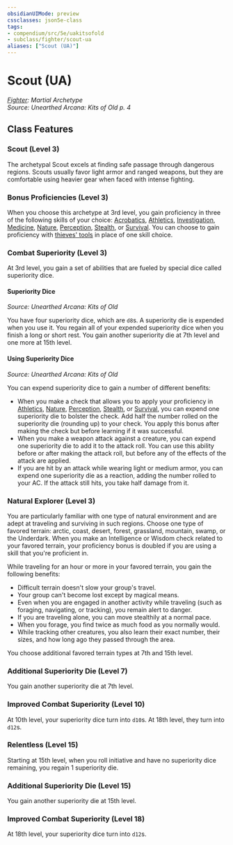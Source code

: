 ```yaml
---
obsidianUIMode: preview
cssclasses: json5e-class
tags:
- compendium/src/5e/uakitsofold
- subclass/fighter/scout-ua
aliases: ["Scout (UA)"]
---
```

# Scout (UA)
*[Fighter](fighter.md): Martial Archetype*  
*Source: Unearthed Arcana: Kits of Old p. 4*  


## Class Features

### Scout (Level 3)

The archetypal Scout excels at finding safe passage through dangerous regions. Scouts usually favor light armor and ranged weapons, but they are comfortable using heavier gear when faced with intense fighting.

### Bonus Proficiencies (Level 3)

When you choose this archetype at 3rd level, you gain proficiency in three of the following skills of your choice: [Acrobatics](/Systems/5e/rules/skills.md#Acrobatics), [Athletics](/Systems/5e/rules/skills.md#Athletics), [Investigation](/Systems/5e/rules/skills.md#Investigation), [Medicine](/Systems/5e/rules/skills.md#Medicine), [Nature](/Systems/5e/rules/skills.md#Nature), [Perception](/Systems/5e/rules/skills.md#Perception), [Stealth](/Systems/5e/rules/skills.md#Stealth), or [Survival](/Systems/5e/rules/skills.md#Survival). You can choose to gain proficiency with [thieves' tools](/Systems/5e/items/thieves-tools.md) in place of one skill choice.

### Combat Superiority (Level 3)

At 3rd level, you gain a set of abilities that are fueled by special dice called superiority dice.

#### Superiority Dice
_Source: Unearthed Arcana: Kits of Old_

You have four superiority dice, which are `d8`s. A superiority die is expended when you use it. You regain all of your expended superiority dice when you finish a long or short rest. You gain another superiority die at 7th level and one more at 15th level.

#### Using Superiority Dice
_Source: Unearthed Arcana: Kits of Old_

You can expend superiority dice to gain a number of different benefits:

- When you make a check that allows you to apply your proficiency in [Athletics](/Systems/5e/rules/skills.md#Athletics), [Nature](/Systems/5e/rules/skills.md#Nature), [Perception](/Systems/5e/rules/skills.md#Perception), [Stealth](/Systems/5e/rules/skills.md#Stealth), or [Survival](/Systems/5e/rules/skills.md#Survival), you can expend one superiority die to bolster the check. Add half the number rolled on the superiority die (rounding up) to your check. You apply this bonus after making the check but before learning if it was successful.  
- When you make a weapon attack against a creature, you can expend one superiority die to add it to the attack roll. You can use this ability before or after making the attack roll, but before any of the effects of the attack are applied.  
- If you are hit by an attack while wearing light or medium armor, you can expend one superiority die as a reaction, adding the number rolled to your AC. If the attack still hits, you take half damage from it.  

### Natural Explorer (Level 3)

You are particularly familiar with one type of natural environment and are adept at traveling and surviving in such regions. Choose one type of favored terrain: arctic, coast, desert, forest, grassland, mountain, swamp, or the Underdark. When you make an Intelligence or Wisdom check related to your favored terrain, your proficiency bonus is doubled if you are using a skill that you're proficient in.

While traveling for an hour or more in your favored terrain, you gain the following benefits:

- Difficult terrain doesn't slow your group's travel.  
- Your group can't become lost except by magical means.  
- Even when you are engaged in another activity while traveling (such as foraging, navigating, or tracking), you remain alert to danger.  
- If you are traveling alone, you can move stealthily at a normal pace.  
- When you forage, you find twice as much food as you normally would.  
- While tracking other creatures, you also learn their exact number, their sizes, and how long ago they passed through the area.  

You choose additional favored terrain types at 7th and 15th level.

### Additional Superiority Die (Level 7)

You gain another superiority die at 7th level.

### Improved Combat Superiority (Level 10)

At 10th level, your superiority dice turn into `d10`s. At 18th level, they turn into `d12`s.

### Relentless (Level 15)

Starting at 15th level, when you roll initiative and have no superiority dice remaining, you regain 1 superiority die.

### Additional Superiority Die (Level 15)

You gain another superiority die at 15th level.

### Improved Combat Superiority (Level 18)

At 18th level, your superiority dice turn into `d12`s.